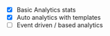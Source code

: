 - [x] Basic Analytics stats
- [x] Auto analytics with templates
- [ ] Event driven / based analytics